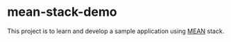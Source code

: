 # mean-stack-demo
This project is to learn and develop a sample application using [MEAN](https://en.wikipedia.org/wiki/MEAN_(software_bundle)) stack.
